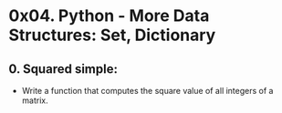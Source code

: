 # 0x04. Python - More Data Structures: Set, Dictionary

## 0. Squared simple:

* Write a function that computes the square value of all integers of a matrix.
